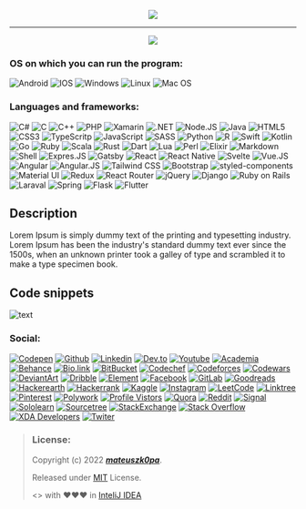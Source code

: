 <div align="center">
    <br>
    <img src="https://r67.cooltext.com/rendered/cooltext414271991971702.png">
</div>

---

<div align="center">
    <a href="https://github.com/mateuszk0pa">
        <img src="https://img.shields.io/badge/README%20by:-mateuszk0pa-success?style=for-the-badge&logo=github"> <!--If you use this template I will be grateful for add this badge-->
    </a>
</div>

### OS on which you can run the program:
![Android](https://img.shields.io/badge/Android-3DDC84?style=for-the-badge&logo=android&logoColor=white)
![IOS](https://img.shields.io/badge/iOS-000000?style=for-the-badge&logo=ios&logoColor=white)
![Windows](https://img.shields.io/badge/Windows-0078D6?style=for-the-badge&logo=windows&logoColor=white)
![Linux](https://img.shields.io/badge/Linux-FCC624?style=for-the-badge&logo=linux&logoColor=black)
![Mac OS](https://img.shields.io/badge/mac%20os-000000?style=for-the-badge&logo=apple&logoColor=white)

### Languages and frameworks:
![C#](https://img.shields.io/badge/C%23-239120?style=for-the-badge&logo=c-sharp&logoColor=white)
![C](https://img.shields.io/badge/C-00599C?style=for-the-badge&logo=c&logoColor=white)
![C++](https://img.shields.io/badge/C%2B%2B-00599C?style=for-the-badge&logo=c%2B%2B&logoColor=white)
![PHP](https://img.shields.io/badge/PHP-777BB4?style=for-the-badge&logo=php&logoColor=white)
![Xamarin](https://img.shields.io/badge/Xamarin-3498DB?style=for-the-badge&logo=xamarin&logoColor=white)
![.NET](https://img.shields.io/badge/.NET-5C2D91?style=for-the-badge&logo=.net&logoColor=white)
![Node.JS](https://img.shields.io/badge/Node.js-43853D?style=for-the-badge&logo=node.js&logoColor=white)
![Java](https://img.shields.io/badge/Java-ED8B00?style=for-the-badge&logo=java&logoColor=white)
![HTML5](https://img.shields.io/badge/HTML5-E34F26?style=for-the-badge&logo=html5&logoColor=white)
![CSS3](https://img.shields.io/badge/CSS3-1572B6?style=for-the-badge&logo=css3&logoColor=white)
![TypeScritp](https://img.shields.io/badge/TypeScript-007ACC?style=for-the-badge&logo=typescript&logoColor=white)
![JavaScript](https://img.shields.io/badge/JavaScript-323330?style=for-the-badge&logo=javascript&logoColor=F7DF1E)
![SASS](https://img.shields.io/badge/Sass-CC6699?style=for-the-badge&logo=sass&logoColor=white)
![Python](https://img.shields.io/badge/Python-14354C?style=for-the-badge&logo=python&logoColor=white)
![R](https://img.shields.io/badge/R-276DC3?style=for-the-badge&logo=r&logoColor=white)
![Swift](https://img.shields.io/badge/Swift-FA7343?style=for-the-badge&logo=swift&logoColor=white)
![Kotlin](https://img.shields.io/badge/Kotlin-0095D5?&style=for-the-badge&logo=kotlin&logoColor=white)
![Go](https://img.shields.io/badge/Go-00ADD8?style=for-the-badge&logo=go&logoColor=white)
![Ruby](https://img.shields.io/badge/Ruby-CC342D?style=for-the-badge&logo=ruby&logoColor=white)
![Scala](https://img.shields.io/badge/Scala-DC322F?style=for-the-badge&logo=scala&logoColor=white)
![Rust](https://img.shields.io/badge/Rust-000000?style=for-the-badge&logo=rust&logoColor=white)
![Dart](https://img.shields.io/badge/Dart-0175C2?style=for-the-badge&logo=dart&logoColor=white)
![Lua](https://img.shields.io/badge/Lua-2C2D72?style=for-the-badge&logo=lua&logoColor=white)
![Perl](https://img.shields.io/badge/Perl-39457E?style=for-the-badge&logo=perl&logoColor=white)
![Elixir](https://img.shields.io/badge/Elixir-4B275F?style=for-the-badge&logo=elixir&logoColor=white)
![Markdown](https://img.shields.io/badge/Markdown-000000?style=for-the-badge&logo=markdown&logoColor=white)
![Shell](https://img.shields.io/badge/Shell_Script-121011?style=for-the-badge&logo=gnu-bash&logoColor=white)
![Expres.JS](https://img.shields.io/badge/Express.js-404D59?style=for-the-badge)
![Gatsby](https://img.shields.io/badge/Gatsby-663399?style=for-the-badge&logo=gatsby&logoColor=white)
![React](https://img.shields.io/badge/React-20232A?style=for-the-badge&logo=react&logoColor=61DAFB)
![React Native](https://img.shields.io/badge/React_Native-20232A?style=for-the-badge&logo=react&logoColor=61DAFB)
![Svelte](https://img.shields.io/badge/Svelte-4A4A55?style=for-the-badge&logo=svelte&logoColor=FF3E00)
![Vue.JS](https://img.shields.io/badge/Vue.js-35495E?style=for-the-badge&logo=vue.js&logoColor=4FC08D)
![Angular](https://img.shields.io/badge/Angular-DD0031?style=for-the-badge&logo=angular&logoColor=white)
![Angular.JS](https://img.shields.io/badge/AngularJS-E23237?style=for-the-badge&logo=angularjs&logoColor=white)
![Tailwind CSS](https://img.shields.io/badge/Tailwind_CSS-38B2AC?style=for-the-badge&logo=tailwind-css&logoColor=white)
![Bootstrap](https://img.shields.io/badge/Bootstrap-563D7C?style=for-the-badge&logo=bootstrap&logoColor=white)
![styled-components](https://img.shields.io/badge/styled--components-DB7093?style=for-the-badge&logo=styled-components&logoColor=white)
![Material UI](https://img.shields.io/badge/Material--UI-0081CB?style=for-the-badge&logo=material-ui&logoColor=white)
![Redux](https://img.shields.io/badge/Redux-593D88?style=for-the-badge&logo=redux&logoColor=white)
![React Router](https://img.shields.io/badge/React_Router-CA4245?style=for-the-badge&logo=react-router&logoColor=white)
![jQuery](https://img.shields.io/badge/jQuery-0769AD?style=for-the-badge&logo=jquery&logoColor=white)
![Django](https://img.shields.io/badge/Django-092E20?style=for-the-badge&logo=django&logoColor=white)
![Ruby on Rails](https://img.shields.io/badge/Ruby_on_Rails-CC0000?style=for-the-badge&logo=ruby-on-rails&logoColor=white)
![Laraval](https://img.shields.io/badge/Laravel-FF2D20?style=for-the-badge&logo=laravel&logoColor=white)
![Spring](https://img.shields.io/badge/Spring-6DB33F?style=for-the-badge&logo=spring&logoColor=white)
![Flask](https://img.shields.io/badge/Flask-000000?style=for-the-badge&logo=flask&logoColor=white)
![Flutter](https://img.shields.io/badge/Flutter-02569B?style=for-the-badge&logo=flutter&logoColor=white)

## Description
Lorem Ipsum is simply dummy text of the printing and typesetting industry. Lorem Ipsum has been the industry's standard dummy text ever since the 1500s, when an unknown printer took a galley of type and scrambled it to make a type specimen book.

## Code snippets
<!-- Sites to make code snippets:
    - https://carbon.now.sh/ (my favorite)
    - https://codeimg.io/
    - https://codekeep.io/
    - https://ray.so/
    - https://marketplace.visualstudio.com/items?itemName=adpyke.codesnap
    - http://instaco.de/
-->
![text](https://user-images.githubusercontent.com/91031647/175997831-cc466c2b-b454-46d3-a196-6f25192444f7.png)

### Social:
[![Codepen](https://img.shields.io/badge/Codepen-000000?style=for-the-badge&logo=codepen&logoColor=white)]()
[![Github](https://img.shields.io/badge/GitHub-100000?style=for-the-badge&logo=github&logoColor=white)]()
[![Linkedin](https://img.shields.io/badge/LinkedIn-0077B5?style=for-the-badge&logo=linkedin&logoColor=white)]()
[![Dev.to](https://img.shields.io/badge/dev.to-0A0A0A?style=for-the-badge&logo=devdotto&logoColor=white)]()
[![Youtube](https://img.shields.io/badge/YouTube-FF0000?style=for-the-badge&logo=youtube&logoColor=white)]()
[![Academia](https://img.shields.io/badge/Academia-fff?style=for-the-badge&logo=academia&logoColor=black)]()
[![Behance](https://img.shields.io/badge/-Behance-blue?style=for-the-badge&logo=behance&logoColor=white)]()
[![Bio.link](https://img.shields.io/badge/bio.link-000000%7D?style=for-the-badge&logo=biolink&logoColor=white)]()
[![BitBucket](https://img.shields.io/badge/Bitbucket-0747a6?style=for-the-badge&logo=bitbucket&logoColor=white)]()
[![Codechef](https://img.shields.io/badge/Codechef-%23B92B27.svg?&style=for-the-badge&logo=Codechef&logoColor=white)]()
[![Codeforces](https://img.shields.io/badge/Codeforces-445f9d?style=for-the-badge&logo=Codeforces&logoColor=white)]()
[![Codewars](https://img.shields.io/badge/Codewars-B1361E?style=for-the-badge&logo=Codewars&logoColor=white)]()
[![DeviantArt](https://img.shields.io/badge/DeviantArt-05CC47?style=for-the-badge&logo=deviantart&logoColor=white)]()
[![Dribble](https://img.shields.io/badge/Dribbble-EA4C89?style=for-the-badge&logo=dribbble&logoColor=white)]()
[![Element](https://img.shields.io/badge/Element-0DBD8B?style=for-the-badge&logo=element&logoColor=white)]()
[![Facebook](https://img.shields.io/badge/Facebook-1877F2?style=for-the-badge&logo=facebook&logoColor=white)]()
[![GitLab](https://img.shields.io/badge/GitLab-330F63?style=for-the-badge&logo=gitlab&logoColor=white)]()
[![Goodreads](https://img.shields.io/badge/Goodreads-372213?style=for-the-badge&logo=goodreads&logoColor=white)]()
[![Hackerearth](https://img.shields.io/badge/HackerEarth-%232C3454.svg?&style=for-the-badge&logo=HackerEarth&logoColor=Blue)]()
[![Hackerrank](https://img.shields.io/badge/-Hackerrank-2EC866?style=for-the-badge&logo=HackerRank&logoColor=white)]()
[![Kaggle](https://img.shields.io/badge/Kaggle-20BEFF?style=for-the-badge&logo=Kaggle&logoColor=white)]()
[![Instagram](https://img.shields.io/badge/Instagram-E4405F?style=for-the-badge&logo=instagram&logoColor=white)]()
[![LeetCode](https://img.shields.io/badge/-LeetCode-FFA116?style=for-the-badge&logo=LeetCode&logoColor=black)]()
[![Linktree](https://img.shields.io/badge/linktree-39E09B?style=for-the-badge&logo=linktree&logoColor=white)]()
[![Pinterest](https://img.shields.io/badge/Pinterest-%23E60023.svg?&style=for-the-badge&logo=Pinterest&logoColor=white)]()
[![Polywork](https://img.shields.io/badge/polywork-543DE0?style=for-the-badge&logo=polywork&logoColor=white)]()
[![Profile Vistors](https://img.shields.io/badge/Profile%20Visitors-172B4D?style=for-the-badge&logo=Opsgenie&logoColor=white)]()
[![Quora](https://img.shields.io/badge/Quora-%23B92B27.svg?&style=for-the-badge&logo=Quora&logoColor=white)]()
[![Reddit](https://img.shields.io/badge/Reddit-FF4500?style=for-the-badge&logo=reddit&logoColor=white)]()
[![Signal](https://img.shields.io/badge/Signal-3A76F0?style=for-the-badge&logo=signal&logoColor=white)]()
[![Sololearn](https://img.shields.io/badge/-Sololearn-3a464b?style=for-the-badge&logo=Sololearn&logoColor=white)]()
[![Sourcetree](https://img.shields.io/badge/Sourcetree-0052CC?style=for-the-badge&logo=Sourcetree&logoColor=white)]()
[![StackExchange](https://img.shields.io/badge/StackExchange-%23ffffff.svg?&style=for-the-badge&logo=StackExchange&logoColor=white)]()
[![Stack Overflow](https://img.shields.io/badge/Stack_Overflow-FE7A16?style=for-the-badge&logo=stack-overflow&logoColor=white)]()
[![XDA Developers](https://img.shields.io/badge/xda%20developers-2DAAE9?style=for-the-badge&logo=xda-developers&logoColor=white)]()
[![Twiter](https://img.shields.io/badge/Twitter-1DA1F2?style=for-the-badge&logo=twitter&logoColor=white)]()

> ### License:
> Copyright (c) 2022 ***[mateuszk0pa](https://github.com/mateuszk0pa)***.
>
> Released under [MIT](https://choosealicense.com/licenses/mit/) License.
>
> <> with ❤❤❤ in [InteliJ IDEA](https://www.jetbrains.com/idea/)
